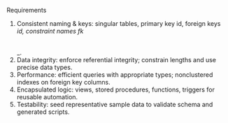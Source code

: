 Requirements 
1. Consistent naming & keys: singular tables, primary key id, foreign keys <table>_id, constraint names fk_<table>_<column>.
2. Data integrity: enforce referential integrity; constrain lengths and use precise data types.
3. Performance: efficient queries with appropriate types; nonclustered indexes on foreign key columns.
4. Encapsulated logic: views, stored procedures, functions, triggers for reusable automation.
5. Testability: seed representative sample data to validate schema and generated scripts.
